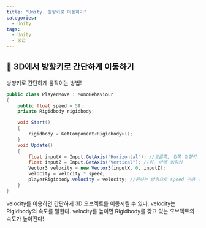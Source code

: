 ```yaml
---
title: "Unity. 방향키로 이동하기"
categories:
  - Unity
tags:
  - Unity
  - 중급
---
```


## 🌟 3D에서 방향키로 간단하게 이동하기

방향키로 간단하게 움직이는 방법!

```c#
public class PlayerMove : MonoBehaviour
{
    public float speed = 5f;
    private Rigidbody rigidbody;

    void Start()
    {
        rigidbody = GetComponent<Rigidbody>();
    }
    void Update()
    {
        float inputX = Input.GetAxis("Horizontal"); //오른쪽, 왼쪽 방향키
        float inputZ = Input.GetAxis("Vertical"); //위, 아래 방향키
        Vector3 velocity = new Vector3(inputX, 0, inputZ); 
        velocity = velocity * speed;
        playerRigidbody.velocity = velocity; //원하는 방향으로 speed 만큼 이동함
    }
}
```

velocity를 이용하면 간단하게 3D 오브젝트를 이동시킬 수 있다. velocity는 Rigidbody의 속도를 말한다. velocity를 높이면 Rigidbody를 갖고 있는 오브젝트의 속도가 높아진다!